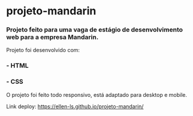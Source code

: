 # projeto-mandarin

### Projeto feito para uma vaga de estágio de desenvolvimento web para a empresa Mandarin.

Projeto foi desenvolvido com:

### - HTML

### - CSS

O projeto foi feito todo responsivo, está adaptado para desktop e mobile.

Link deploy: https://ellen-ls.github.io/projeto-mandarin/
